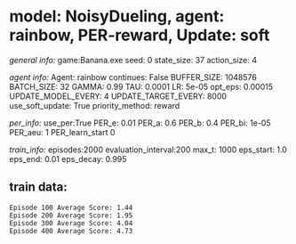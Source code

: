 
# model: NoisyDueling, agent: rainbow, PER-reward, Update: soft

*general info:*
	game:Banana.exe
	seed: 0
	state_size: 37
	action_size: 4

*agent info:*
	Agent: rainbow
	continues: False
	BUFFER_SIZE: 1048576
	BATCH_SIZE: 32
	GAMMA: 0.99
	TAU: 0.0001
	LR: 5e-05
	opt_eps: 0.00015
	UPDATE_MODEL_EVERY: 4
	UPDATE_TARGET_EVERY: 8000
	use_soft_update: True
	priority_method: reward

*per_info:*
	use_per:True
	PER_e: 0.01
	PER_a: 0.6
	PER_b: 0.4
	PER_bi: 1e-05
	PER_aeu: 1
	PER_learn_start 0

*train_info:*
	episodes:2000
	evaluation_interval:200
	max_t: 1000
	eps_start: 1.0
	eps_end: 0.01
	eps_decay: 0.995



## train data: 

	Episode 100	Average Score: 1.44
	Episode 200	Average Score: 1.95
	Episode 300	Average Score: 4.04
	Episode 400	Average Score: 4.73
